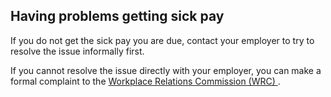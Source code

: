 ##  Having problems getting sick pay

If you do not get the sick pay you are due, contact your employer to try to
resolve the issue informally first.

If you cannot resolve the issue directly with your employer, you can make a
formal complaint to the [ Workplace Relations Commission (WRC)
](https://www.workplacerelations.ie/en/contact_us/contact-details/) .
